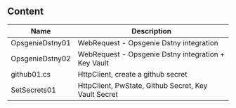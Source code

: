 ## Content
| Name | Description |
| -----| ------------|
OpsgenieDstny01 | WebRequest - Opsgenie Dstny integration
OpsgenieDstny02 | WebRequest - Opsgenie Dstny integration + Key Vault
github01.cs | HttpClient, create a github secret
SetSecrets01 | HttpClient, PwState, Github Secret, Key Vault Secret

